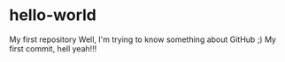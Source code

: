 # hello-world
My first repository
Well, I'm trying to know something about GitHub ;) My first commit, hell yeah!!!
